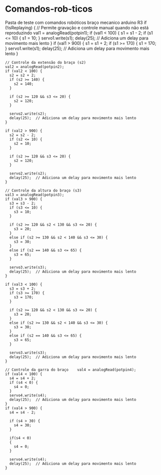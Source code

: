 # Comandos-rob-ticos
Pasta de teste com comandos robóticos braço mecanico arduino R3
if (!isReplaying) { // Permite gravação e controle manual quando não está reproduzindo
    val1 = analogRead(potpin1);
    if (val1 < 100) {
      s1 = s1 - 2;
      if (s1 <= 10) {
        s1 = 10;
      }
      servo1.write(s1);
      delay(25);  // Adiciona um delay para movimento mais lento
    }
    if (val1 > 900) {
      s1 = s1 + 2;
      if (s1 >= 170) {
        s1 = 170;
      }
      servo1.write(s1);
      delay(25);  // Adiciona um delay para movimento mais lento
    }

    // Controle da extensão do braço (s2)
    val2 = analogRead(potpin2);
    if (val2 < 100) {
      s2 = s2 + 2;
      if (s2 >= 140) {
        s2 = 140;
      }

      if (s2 >= 120 && s3 <= 20) {
        s2 = 120;
      }

      servo2.write(s2);
      delay(25);  // Adiciona um delay para movimento mais lento
    }

    if (val2 > 900) {
      s2 = s2 - 2;
      if (s2 <= 10) {
        s2 = 10;
      }

      if (s2 >= 120 && s3 <= 20) {
        s2 = 120;
      }

      servo2.write(s2);
      delay(25);  // Adiciona um delay para movimento mais lento
    }

    // Controle da altura do braço (s3)
    val3 = analogRead(potpin3);
    if (val3 > 900) {
      s3 = s3 - 2;
      if (s3 <= 10) {
        s3 = 10;
      }

      if (s2 >= 120 && s2 < 130 && s3 <= 20) {
        s3 = 20;
      }
      else if (s2 >= 130 && s2 < 140 && s3 <= 30) {
        s3 = 30;
      }
      else if (s2 == 140 && s3 <= 65) {
        s3 = 65;
      }

      servo3.write(s3);
      delay(25);  // Adiciona um delay para movimento mais lento
    }

    if (val3 < 100) {
      s3 = s3 + 2;
      if (s3 >= 170) {
        s3 = 170;
      }

      if (s2 >= 120 && s2 < 130 && s3 <= 20) {
        s3 = 20;
      }
      else if (s2 >= 130 && s2 < 140 && s3 <= 30) {
        s3 = 30;
      }
      else if (s2 == 140 && s3 <= 65) {
        s3 = 65;
      }

      servo3.write(s3);
      delay(25);  // Adiciona um delay para movimento mais lento
    }

    // Controle da garra do braço    val4 = analogRead(potpin4);
    if (val4 < 100) {
      s4 = s4 + 2;
      if (s4 < 0) {
        s4 = 0;
      }
      servo4.write(s4);
      delay(25);  // Adiciona um delay para movimento mais lento
    }
    if (val4 > 900) {
      s4 = s4 - 2;
      
      if (s4 > 30) {
        s4 = 30;
      }

      if(s4 < 0)
      {
        s4 = 0;
      }

      servo4.write(s4);
      delay(25);  // Adiciona um delay para movimento mais lento
    }
